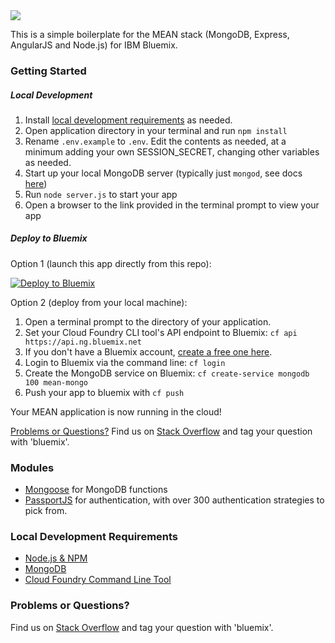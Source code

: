 <img src="https://dl.dropboxusercontent.com/s/vd367cadrk97zjg/MEAN%20Logo.jpg">

This is a simple boilerplate for the MEAN stack (MongoDB, Express, AngularJS and Node.js) for IBM Bluemix.

### Getting Started

##### Local Development
1. Install [local development requirements](#local-development-requirements) as needed.
2. Open application directory in your terminal and run `npm install`
3. Rename `.env.example` to `.env`.  Edit the contents as needed, at a minimum adding your own SESSION_SECRET, changing other variables as needed.
3. Start up your local MongoDB server (typically just `mongod`, see docs [here](https://docs.mongodb.org/getting-started/shell/installation/))
4. Run `node server.js` to start your app
5. Open a browser to the link provided in the terminal prompt to view your app

##### Deploy to Bluemix

Option 1 (launch this app directly from this repo):

[![Deploy to Bluemix](https://bluemix.net/deploy/button.png)](https://bluemix.net/deploy?repository=https://github.com/IBM-Bluemix/MEAN-Boilerplate)

Option 2 (deploy from your local machine):

1. Open a terminal prompt to the directory of your application.
2. Set your Cloud Foundry CLI tool's API endpoint to Bluemix: `cf api https://api.ng.bluemix.net `
3. If you don't have a Bluemix account, [create a free one here](https://console.ng.bluemix.net/registration/).
4. Login to Bluemix via the command line: `cf login`
5. Create the MongoDB service on Bluemix: `cf create-service mongodb 100 mean-mongo`
5. Push your app to bluemix with `cf push`

Your MEAN application is now running in the cloud!

[Problems or Questions?](#problems-or-questions?) Find us on [Stack Overflow](https://stackoverflow.com/questions/tagged/bluemix) and tag your question with 'bluemix'.

### Modules
- [Mongoose](https://github.com/Automattic/mongoose) for MongoDB functions
- [PassportJS](http://passportjs.org) for authentication, with over 300 authentication strategies to pick from.

### Local Development Requirements
- [Node.js & NPM](https://nodejs.org/en/download/)
- [MongoDB](https://www.mongodb.org)
- [Cloud Foundry Command Line Tool](https://docs.cloudfoundry.org/devguide/installcf/)

### Problems or Questions?
Find us on [Stack Overflow](https://stackoverflow.com/questions/tagged/bluemix) and tag your question with 'bluemix'.
